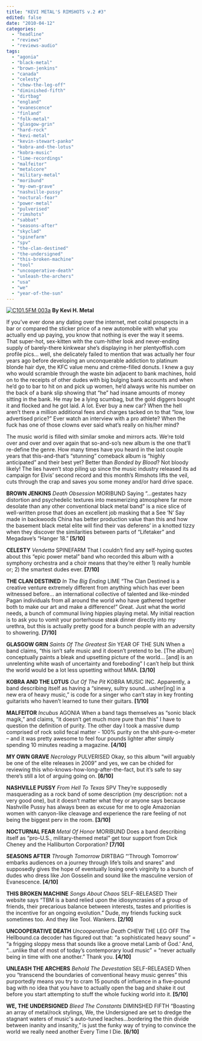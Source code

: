 ```yaml
---
title: "KEVI METAL'S RIMSHOTS v.2 #3"
edited: false
date: "2010-04-12"
categories:
  - "headline"
  - "reviews"
  - "reviews-audio"
tags:
  - "agonia"
  - "black-metal"
  - "brown-jenkins"
  - "canada"
  - "celesty"
  - "chew-the-leg-off"
  - "diminished-fifth"
  - "dirtbag"
  - "england"
  - "evanescence"
  - "finland"
  - "folk-metal"
  - "glasgow-grin"
  - "hard-rock"
  - "kevi-metal"
  - "kevin-stewart-panko"
  - "kobra-and-the-lotus"
  - "kobra-music"
  - "lime-recordings"
  - "malfeitor"
  - "metalcore"
  - "military-metal"
  - "moribund"
  - "my-own-grave"
  - "nashville-pussy"
  - "noctural-fear"
  - "power-metal"
  - "pulverised"
  - "rimshots"
  - "sabbat"
  - "seasons-after"
  - "skyclad"
  - "spinefarm"
  - "spv"
  - "the-clan-destined"
  - "the-undersigned"
  - "this-broken-machine"
  - "tool"
  - "uncooperative-death"
  - "unleash-the-archers"
  - "usa"
  - "we"
  - "year-of-the-sun"
---
```


[![C101.5FM 003a](http://www.hellbound.ca/wp-content/uploads/2010/02/C101.5FM-003a-300x225.jpg "C101.5FM 003a")](http://www.hellbound.ca/wp-content/uploads/2010/02/C101.5FM-003a.jpg) **By Kevi H. Metal**

If you’ve ever done any dating over the internet, met coital prospects in a bar or compared the sticker price of a new automobile with what you actually end up paying, you know that nothing is ever the way it seems. That super-hot, sex-kitten with the cum-hither look and never-ending supply of barely-there kinkwear she’s displaying in her plentyoffish.com profile pics… well, she delicately failed to mention that was actually her four years ago before developing an unconquerable addiction to platinum blonde hair dye, the KFC value menu and crème-filled donuts. I knew a guy who would scramble through the waste bin adjacent to bank machines, hold on to the receipts of other dudes with big bulging bank accounts and when he’d go to bar to hit on and pick up women, he’d always write his number on the back of a bank slip showing that “he” had insane amounts of money sitting in the bank. He may be a lying scumbag, but the gold diggers bought it and flocked and he got laid. A lot. Ever buy a new car? When the hell aren’t there a million additional fees and charges tacked on to that “low, low advertised price?” Ever watch an interview with a pro athlete? When the fuck has one of those clowns ever said what’s really on his/her mind?

The music world is filled with similar smoke and mirrors acts. We’re told over and over and over again that so-and-so’s new album is the one that’ll re-define the genre. How many times have you heard in the last couple years that this-and-that’s “stunning” comeback album is “highly anticipated” and their best yet? Better than _Bonded by Blood_? Not bloody likely! The lies haven’t stop piling up since the music industry released its ad campaign for Elvis’ second record and this month’s Rimshots lifts the veil, cuts through the crap and saves you some money and/or hard drive space.

**BROWN JENKINS** _Death Obsession_ MORIBUND Saying “…gestates hazy distortion and psychedelic textures into mesmerizing atmosphere far more desolate than any other conventional black metal band” is a nice slice of well-written prose that does an excellent job masking that a See ‘N’ Say made in backwoods China has better production value than this and how the basement black metal elite will find their vas deferens’ in a knotted tizzy when they discover the similarities between parts of “Lifetaker” and Megadave’s “Hanger 18.” **\[5/10\]**

**CELESTY** _Vendetta_ SPINEFARM That I couldn’t find any self-hyping quotes about this “epic power metal” band who recorded this album with a symphony orchestra and a choir means that they’re either 1) really humble or; 2) the smartest dudes ever. **\[7/10\]**

**THE CLAN DESTINED** _In The Big Ending_ LIME “The Clan Destined is a creative venture extremely different from anything which has ever been witnessed before… an international collective of talented and like-minded Pagan individuals from all around the world who have gathered together both to make our art and make a difference!” Great. Just what the world needs, a bunch of communal living hippies playing metal. My initial reaction is to ask you to vomit your porterhouse steak dinner directly into my urethra, but this is actually pretty good for a bunch people with an adversity to showering. **\[7/10\]**

**GLASGOW GRIN** _Saints Of The Greatest Sin_ YEAR OF THE SUN When a band claims, “this isn’t safe music and it doesn’t pretend to be. \[The album\] conceptually paints a bleak and upsetting picture of the world… \[and\] is an unrelenting white wash of uncertainty and foreboding” I can’t help but think the world would be a lot less upsetting without MMA. **\[3/10\]**

**KOBRA AND THE LOTUS** _Out Of The Pit_ KOBRA MUSIC INC. Apparently, a band describing itself as having a “sinewy, sultry sound…usher\[ing\] in a new era of heavy music,” is code for a singer who can’t stay in key fronting guitarists who haven’t learned to tune their guitars. **\[1/10\]**

**MALFEITOR** _Incubus_ AGONIA When a band tags themselves as “sonic black magik,” and claims, “it doesn’t get much more pure than this” I have to question the definition of purity. The other day I took a massive dump comprised of rock solid fecal matter - 100% purity on the shit-pure-o-meter – and it was pretty awesome to feel four pounds lighter after simply spending 10 minutes reading a magazine. **\[4/10\]**

**MY OWN GRAVE** _Necrology_ PULVERISED Okay, so this album “will arguably be one of the elite releases in 2009” and yes, we can be chided for reviewing this who-knows-how-long-after-the-fact, but it’s safe to say there’s still a lot of arguing going on. **\[6/10\]**

**NASHVILLE PUSSY** _From Hell To Texas_ SPV They’re supposedly masquerading as a rock band of some description (my description: not a very good one), but it doesn’t matter what they or anyone says because Nashville Pussy has always been as excuse for me to ogle Amazonian women with canyon-like cleavage and experience the rare feeling of not being the biggest perv in the room. **\[3/10\]**

**NOCTURNAL FEAR** _Metal Of Honor_ MORIBUND Does a band describing itself as “pro-U.S., military-themed metal” get tour support from Dick Cheney and the Halliburton Corporation? **\[7/10\]**

**SEASONS AFTER** _Through Tomorrow_ DIRTBAG “‘Through Tomorrow’ embarks audiences on a journey through life’s toils and snares” and supposedly gives the hope of eventually losing one’s virginity to a bunch of dudes who dress like Jon Gosselin and sound like the masculine version of Evanescence. **\[4/10\]**

**THIS BROKEN MACHINE** _Songs About Chaos_ SELF-RELEASED Their website says “TBM is a band relied upon the idiosyncrasies of a group of friends, their precarious balance between interests, tastes and priorities is the incentive for an ongoing evolution.” Dude, my friends fucking suck sometimes too. And they like Tool. Wankers. **\[2/10\]**

**UNCOOPERATIVE DEATH** _Uncooperative Death_ CHEW THE LEG OFF The Hellbound.ca decoder has figured out that: “a sophisticated heavy sound” = “a frigging sloppy mess that sounds like a groove metal Lamb of God.’ And, “…unlike that of most of today’s contemporary loud music” = “never actually being in time with one another.” Thank you. **\[4/10\]**

**UNLEASH THE ARCHERS** _Behold The Devestation_ SELF-RELEASED When you “transcend the boundaries of conventional heavy music genres” this purportedly means you try to cram 15 pounds of influence in a five-pound bag with no idea that you have to actually open the bag and shake it out before you start attempting to stuff the whole fucking world into it. **\[5/10\]**

**WE, THE UNDERSIGNED** _Bleed The Constants_ DIMINSHED FIFTH “Boasting an array of metal/rock stylings, We, the Undersigned are set to dredge the stagnant waters of music's auto-tuned leaches…bordering the thin divide between inanity and insanity,” is just the funky way of trying to convince the world we really need another Every Time I Die. **\[6/10\]**

